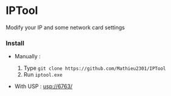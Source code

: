 # IPTool
Modify your IP and some network card settings

### Install
 
- Manually :
  1. Type `git clone https://github.com/Mathieu2301/IPTool`
  2. Run `iptool.exe`
  
- With USP : [usp://6763/](usp://6763/)
